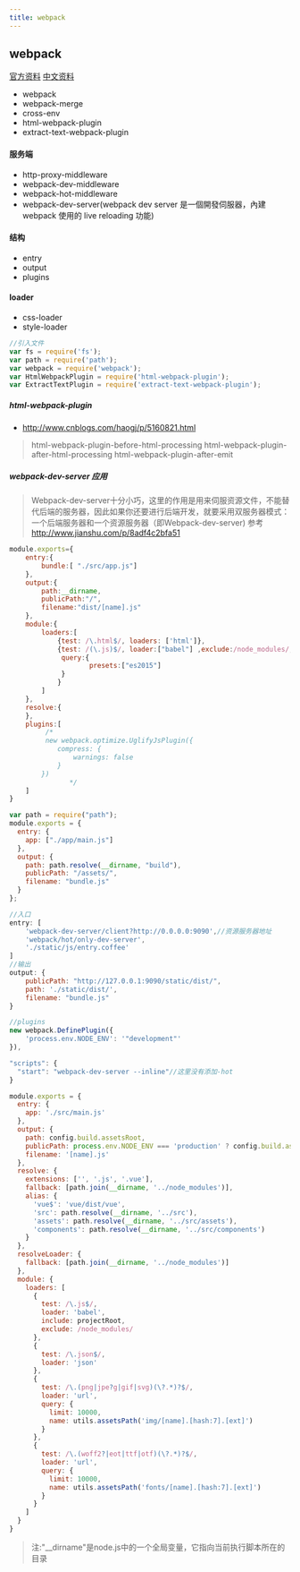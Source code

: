 ```yaml
---
title: webpack
---
```


## webpack
[官方资料](http://webpack.github.io/)
[中文资料](http://webpackdoc.com/)


- webpack
- webpack-merge
- cross-env
- html-webpack-plugin
- extract-text-webpack-plugin

#### 服务端
- http-proxy-middleware
- webpack-dev-middleware
- webpack-hot-middleware
- webpack-dev-server(webpack dev server 是一個開發伺服器，內建 webpack 使用的 live reloading 功能)

#### 结构
- entry
- output
- plugins

#### loader
- css-loader
- style-loader
```javascript
//引入文件
var fs = require('fs');
var path = require('path');
var webpack = require('webpack');
var HtmlWebpackPlugin = require('html-webpack-plugin');
var ExtractTextPlugin = require('extract-text-webpack-plugin');
```

##### html-webpack-plugin
- http://www.cnblogs.com/haogj/p/5160821.html
> html-webpack-plugin-before-html-processing
html-webpack-plugin-after-html-processing
html-webpack-plugin-after-emit

##### webpack-dev-server 应用
> Webpack-dev-server十分小巧，这里的作用是用来伺服资源文件，不能替代后端的服务器，因此如果你还要进行后端开发，就要采用双服务器模式：一个后端服务器和一个资源服务器（即Webpack-dev-server)
> 参考 http://www.jianshu.com/p/8adf4c2bfa51


```javascript
module.exports={
    entry:{
        bundle:[ "./src/app.js"]
    },
    output:{
        path:__dirname,
        publicPath:"/",
        filename:"dist/[name].js"
    },
    module:{
        loaders:[
            {test: /\.html$/, loaders: ['html']},
            {test: /(\.js)$/, loader:["babel"] ,exclude:/node_modules/,
             query:{
                    presets:["es2015"]
             }
            }
        ]
    },
    resolve:{
    },
    plugins:[
         /*
         new webpack.optimize.UglifyJsPlugin({
            compress: {
                warnings: false
            }
        })
               */
    ]
}
```

```javascript
var path = require("path");
module.exports = {
  entry: {
    app: ["./app/main.js"]
  },
  output: {
    path: path.resolve(__dirname, "build"),
    publicPath: "/assets/",
    filename: "bundle.js"
  }
};

//入口
entry: [
    'webpack-dev-server/client?http://0.0.0.0:9090',//资源服务器地址
    'webpack/hot/only-dev-server',
    './static/js/entry.coffee'
]
//输出
output: {
    publicPath: "http://127.0.0.1:9090/static/dist/",
    path: './static/dist/',
    filename: "bundle.js"
}

//plugins
new webpack.DefinePlugin({
    'process.env.NODE_ENV': '"development"'
}),

"scripts": {
  "start": "webpack-dev-server --inline"//这里没有添加-hot
}
```



```javascript
module.exports = {
  entry: {
    app: './src/main.js'
  },
  output: {
    path: config.build.assetsRoot,
    publicPath: process.env.NODE_ENV === 'production' ? config.build.assetsPublicPath : config.dev.assetsPublicPath,
    filename: '[name].js'
  },
  resolve: {
    extensions: ['', '.js', '.vue'],
    fallback: [path.join(__dirname, '../node_modules')],
    alias: {
      'vue$': 'vue/dist/vue',
      'src': path.resolve(__dirname, '../src'),
      'assets': path.resolve(__dirname, '../src/assets'),
      'components': path.resolve(__dirname, '../src/components')
    }
  },
  resolveLoader: {
    fallback: [path.join(__dirname, '../node_modules')]
  },
  module: {
    loaders: [
      {
        test: /\.js$/,
        loader: 'babel',
        include: projectRoot,
        exclude: /node_modules/
      },
      {
        test: /\.json$/,
        loader: 'json'
      },
      {
        test: /\.(png|jpe?g|gif|svg)(\?.*)?$/,
        loader: 'url',
        query: {
          limit: 10000,
          name: utils.assetsPath('img/[name].[hash:7].[ext]')
        }
      },
      {
        test: /\.(woff2?|eot|ttf|otf)(\?.*)?$/,
        loader: 'url',
        query: {
          limit: 10000,
          name: utils.assetsPath('fonts/[name].[hash:7].[ext]')
        }
      }
    ]
  }
}
```



> 注:"__dirname"是node.js中的一个全局变量，它指向当前执行脚本所在的目录
